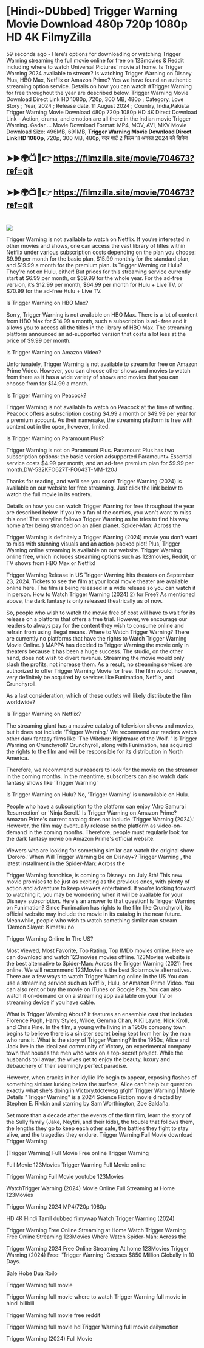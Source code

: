# [Hindi~DUbbed] Trigger Warning Movie Download 480p 720p 1080p HD 4K FilmyZilla


59 seconds ago - Here’s options for downloading or watching Trigger Warning streaming the full movie online for free on 123movies & Reddit including where to watch Universal Pictures’ movie at home. Is Trigger Warning 2024 available to stream? Is watching Trigger Warning on Disney Plus, HBO Max, Netflix or Amazon Prime? Yes we have found an authentic streaming option service. Details on how you can watch #Trigger Warning for free throughout the year are described below. Trigger Warning Movie Download Direct Link HD 1080p, 720p, 300 MB, 480p ; Category, Love Story ; Year, 2024 ; Release date, 11 August 2024 ; Country, India,Pakista Trigger Warning Movie Download 480p 720p 1080p HD 4K Direct Download Link – Action, drama, and emotion are all there in the Indian movie Trigger Warning. Gadar ...
Movie Download Format: MP4, MOV, AVI, MKV
Movie Download Size: 496MB, 691MB, **Trigger Warning Movie Download Direct Link HD 1080p**, 720p, 300 MB, 480p, गदर पार्ट 2 फिल्म 11 अगस्त 2024 को सिनेमा

## ➤►🌍📺📱👉   https://filmzilla.site/movie/704673?ref=git

## ➤►🌍📺📱👉   https://filmzilla.site/movie/704673?ref=git

#

<img src="https://image.tmdb.org/t/p/w780//aATi2PtaOQCVAquCym6OU0Z4FjY.jpg" />

Trigger Warning is not available to watch on Netflix. If you’re interested in other movies and shows, one can access the vast library of titles within Netflix under various subscription costs depending on the plan you choose: $9.99 per month for the basic plan, $15.99 monthly for the standard plan, and $19.99 a month for the premium plan. Is Trigger Warning on Hulu? They’re not on Hulu, either! But prices for this streaming service currently start at $6.99 per month, or $69.99 for the whole year. For the ad-free version, it’s $12.99 per month, $64.99 per month for Hulu + Live TV, or $70.99 for the ad-free Hulu + Live TV.

Is Trigger Warning on HBO Max?

Sorry, Trigger Warning is not available on HBO Max. There is a lot of content from HBO Max for $14.99 a month, such a subscription is ad- free and it allows you to access all the titles in the library of HBO Max. The streaming platform announced an ad-supported version that costs a lot less at the price of $9.99 per month.

Is Trigger Warning on Amazon Video?

Unfortunately, Trigger Warning is not available to stream for free on Amazon Prime Video. However, you can choose other shows and movies to watch from there as it has a wide variety of shows and movies that you can choose from for $14.99 a month.

Is Trigger Warning on Peacock?

Trigger Warning is not available to watch on Peacock at the time of writing. Peacock offers a subscription costing $4.99 a month or $49.99 per year for a premium account. As their namesake, the streaming platform is free with content out in the open, however, limited.

Is Trigger Warning on Paramount Plus?

Trigger Warning is not on Paramount Plus. Paramount Plus has two subscription options: the basic version adsupported Paramount+ Essential service costs $4.99 per month, and an ad-free premium plan for $9.99 per month.DW-532KFO627T-FO643T-MM-120J

Thanks for reading, and we'll see you soon! Trigger Warning (2024) is available on our website for free streaming. Just click the link below to watch the full movie in its entirety.

Details on how you can watch Trigger Warning for free throughout the year are described below. If you're a fan of the comics, you won't want to miss this one! The storyline follows Trigger Warning as he tries to find his way home after being stranded on an alien planet. Spider-Man: Across the

Trigger Warning is definitely a Trigger Warning (2024) movie you don't want to miss with stunning visuals and an action-packed plot! Plus, Trigger Warning online streaming is available on our website. Trigger Warning online free, which includes streaming options such as 123movies, Reddit, or TV shows from HBO Max or Netflix!

Trigger Warning Release in US Trigger Warning hits theaters on September 23, 2024. Tickets to see the film at your local movie theater are available online here. The film is being released in a wide release so you can watch it in person. How to Watch Trigger Warning (2024) 2) for Free? As mentioned above, the dark fantasy is only released theatrically as of now.

So, people who wish to watch the movie free of cost will have to wait for its release on a platform that offers a free trial. However, we encourage our readers to always pay for the content they wish to consume online and refrain from using illegal means. Where to Watch Trigger Warning? There are currently no platforms that have the rights to Watch Trigger Warning Movie Online. ) MAPPA has decided to Trigger Warning the movie only in theaters because it has been a huge success. The studio, on the other hand, does not wish to divert revenue. Streaming the movie would only slash the profits, not increase them. As a result, no streaming services are authorized to offer Trigger Warning Movie for free. The film would, however, very definitely be acquired by services like Funimation, Netflix, and Crunchyroll.

As a last consideration, which of these outlets will likely distribute the film worldwide?

Is Trigger Warning on Netflix?

The streaming giant has a massive catalog of television shows and movies, but it does not include 'Trigger Warning.' We recommend our readers watch other dark fantasy films like 'The Witcher: Nightmare of the Wolf. ' Is Trigger Warning on Crunchyroll? Crunchyroll, along with Funimation, has acquired the rights to the film and will be responsible for its distribution in North America.

Therefore, we recommend our readers to look for the movie on the streamer in the coming months. In the meantime, subscribers can also watch dark fantasy shows like 'Trigger Warning'

Is Trigger Warning on Hulu? No, 'Trigger Warning' is unavailable on Hulu.

People who have a subscription to the platform can enjoy 'Afro Samurai Resurrection' or 'Ninja Scroll.' Is Trigger Warning on Amazon Prime? Amazon Prime's current catalog does not include 'Trigger Warning (2024).' However, the film may eventually release on the platform as video-on-demand in the coming months. Therefore, people must regularly look for the dark fantasy movie on Amazon Prime's official website.

Viewers who are looking for something similar can watch the original show 'Dororo.' When Will Trigger Warning Be on Disney+? Trigger Warning , the latest installment in the Spider-Man: Across the

Trigger Warning franchise, is coming to Disney+ on July 8th! This new movie promises to be just as exciting as the previous ones, with plenty of action and adventure to keep viewers entertained. If you're looking forward to watching it, you may be wondering when it will be available for your Disney+ subscription. Here's an answer to that question! Is Trigger Warning on Funimation? Since Funimation has rights to the film like Crunchyroll, its official website may include the movie in its catalog in the near future. Meanwhile, people who wish to watch something similar can stream 'Demon Slayer: Kimetsu no

Trigger Warning Online In The US?

Most Viewed, Most Favorite, Top Rating, Top IMDb movies online. Here we can download and watch 123movies movies offline. 123Movies website is the best alternative to Spider-Man: Across the Trigger Warning (2021) free online. We will recommend 123Movies is the best Solarmovie alternatives. There are a few ways to watch Trigger Warning online in the US You can use a streaming service such as Netflix, Hulu, or Amazon Prime Video. You can also rent or buy the movie on iTunes or Google Play. You can also watch it on-demand or on a streaming app available on your TV or streaming device if you have cable.

What is Trigger Warning About? It features an ensemble cast that includes Florence Pugh, Harry Styles, Wilde, Gemma Chan, KiKi Layne, Nick Kroll, and Chris Pine. In the film, a young wife living in a 1950s company town begins to believe there is a sinister secret being kept from her by the man who runs it. What is the story of Trigger Warning? In the 1950s, Alice and Jack live in the idealized community of Victory, an experimental company town that houses the men who work on a top-secret project. While the husbands toil away, the wives get to enjoy the beauty, luxury and debauchery of their seemingly perfect paradise.

However, when cracks in her idyllic life begin to appear, exposing flashes of something sinister lurking below the surface, Alice can't help but question exactly what she's doing in Victory.tdctewsg gfghf Trigger Warning | Movie Details "Trigger Warning" is a 2024 Science Fiction movie directed by Stephen E. Rivkin and starring by Sam Worthington, Zoe Saldaña.

Set more than a decade after the events of the first film, learn the story of the Sully family (Jake, Neytiri, and their kids), the trouble that follows them, the lengths they go to keep each other safe, the battles they fight to stay alive, and the tragedies they endure. Trigger Warning Full Movie download Trigger Warning

(Trigger Warning) Full Movie Free online Trigger Warning

Full Movie 123Movies Trigger Warning Full Movie online

Trigger Warning Full Movie youtube 123Movies

WatchTrigger Warning (2024) Movie Online Full Streaming at Home 123Movies

Trigger Warning 2024 MP4/720p 1080p

HD 4K Hindi Tamil dubbed filmywap Watch Trigger Warning (2024)

Trigger Warning Free Online Streaming at Home Watch Trigger Warning Free Online Streaming 123Movies Where Watch Spider-Man: Across the

Trigger Warning 2024 Free Online Streaming At home 123Movies Trigger Warning (2024) Free: 'Trigger Warning' Crosses $850 Million Globally in 10 Days.

Sale Hobe Dua Roilo

Trigger Warning full movie

Trigger Warning full movie where to watch Trigger Warning full movie in hindi bilibili

Trigger Warning full movie free reddit

Trigger Warning full movie hd Trigger Warning full movie dailymotion

Trigger Warning (2024) Full Movie